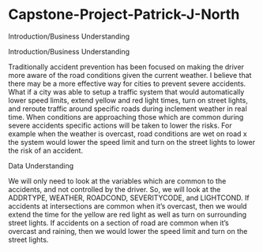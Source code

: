 # Capstone-Project-Patrick-J-North

Introduction/Business Understanding

Introduction/Business Understanding

Traditionally accident prevention has been focused on making the driver more aware of the road conditions given the current weather. I believe that there may be a more effective way for cities to prevent severe accidents. What if a city was able to setup a traffic system that would automatically lower speed limits, extend yellow and red light times, turn on street lights, and reroute traffic around specific roads during inclement weather in real time. When conditions are approaching those which are common during severe accidents specific actions will be taken to lower the risks. For example when the weather is overcast, road conditions are wet on road x the system would lower the speed limit and turn on the street lights to lower the risk of an accident.


Data Understanding


We will only need to look at the variables which are common to the accidents, and not controlled by the driver. So, we will look at the ADDRTYPE, WEATHER, ROADCOND, SEVERITYCODE, and LIGHTCOND. If accidents at intersections are common when it’s overcast, then we would extend the time for the yellow are red light as well as turn on surrounding street lights. If accidents on a section of road are common when it’s overcast and raining, then we would lower the speed limit and turn on the street lights. 

